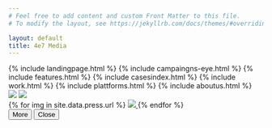 ```yaml
---
# Feel free to add content and custom Front Matter to this file.
# To modify the layout, see https://jekyllrb.com/docs/themes/#overriding-theme-defaults

layout: default
title: 4e7 Media
---
```

<div id="home">
  {% include landingpage.html %}
  {% include campaingns-eye.html %}
  {% include features.html %}
  {% include casesindex.html %}
  {% include work.html %}
  {% include plattforms.html %}
  {% include aboutus.html %}
  <div id="press">
    <img class="desktop press-title" src="../img/press-title.svg">
    <img class="mobile press-title" src="https://res.cloudinary.com/media4e7/image/upload/v1560353453/press_eqjnrc.svg">
    <div id="press-gal">
    {% for img in site.data.press.url %}
      <a class="press-link" href="{{site.cloud_host}}{{img}}">
        <img class="press-img" src="{{site.cloud_host}}if_w_gt_h,c_fill,h_180,w_250/if_h_gt_w,c_fill,w_120,h_180/if_h_eq_w,c_fill,w_120,h_180{{img}}">
      </a>
    {% endfor %}
    </div>
    <button type="button" class="press-more">More</button>
    <button type="button" class="press-less">Close</button>
  </div>
</div>
<script>
        $('.press-link').magnificPopup({
            type: 'image',
            gallery: {
                enabled: true
            }
            // other options
        });
  </script>